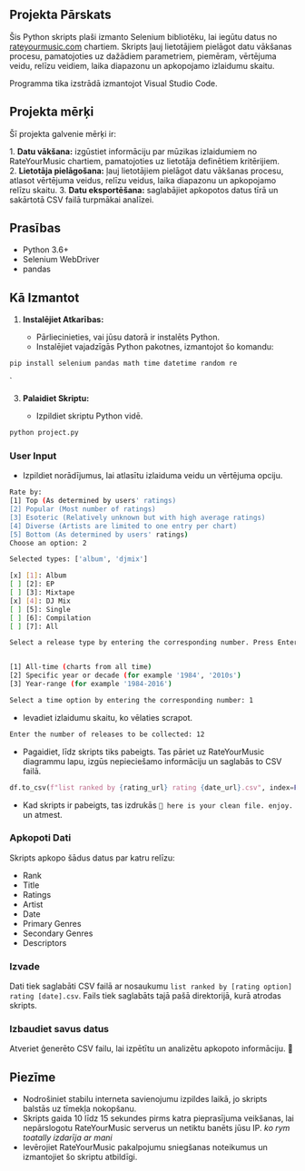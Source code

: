 ## Projekta Pārskats

Šis Python skripts plaši izmanto Selenium bibliotēku, lai iegūtu datus no [rateyourmusic.com](https://rateyourmusic.com) chartiem. Skripts ļauj lietotājiem pielāgot datu vākšanas procesu, pamatojoties uz dažādiem parametriem, piemēram, vērtējuma veidu, relīzu veidiem, laika diapazonu un apkopojamo izlaidumu skaitu. 

Programma tika izstrādā izmantojot Visual Studio Code.

## Projekta mērķi

Šī projekta galvenie mērķi ir:

1. **Datu vākšana:** izgūstiet informāciju par mūzikas izlaidumiem no RateYourMusic chartiem, pamatojoties uz lietotāja definētiem kritērijiem.
2. **Lietotāja pielāgošana:** ļauj lietotājiem pielāgot datu vākšanas procesu, atlasot vērtējuma veidus, relīzu veidus, laika diapazonu un apkopojamo relīzu skaitu.
3. **Datu eksportēšana:** saglabājiet apkopotos datus tīrā un sakārtotā CSV failā turpmākai analīzei.

## Prasības

- Python 3.6+
- Selenium WebDriver
- pandas

## Kā Izmantot

1. **Instalējiet Atkarības:**
    
    - Pārliecinieties, vai jūsu datorā ir instalēts Python.
    - Instalējiet vajadzīgās Python pakotnes, izmantojot šo komandu:
        
```bash
pip install selenium pandas math time datetime random re
```
`
        
3. **Palaidiet Skriptu:**
    
    - Izpildiet skriptu Python vidē.
      
```bash
python project.py
```

### User Input
    
- Izpildiet norādījumus, lai atlasītu izlaiduma veidu un vērtējuma opciju.

```bash
Rate by:
[1] Top (As determined by users' ratings)
[2] Popular (Most number of ratings)
[3] Esoteric (Relatively unknown but with high average ratings)
[4] Diverse (Artists are limited to one entry per chart)
[5] Bottom (As determined by users' ratings)
Choose an option: 2                                                                               # Chosen rating option: Popular rating
```

```bash
Selected types: ['album', 'djmix'] 

[x] [1]: Album
[ ] [2]: EP
[ ] [3]: Mixtape
[x] [4]: DJ Mix
[ ] [5]: Single
[ ] [6]: Compilation
[ ] [7]: All

Select a release type by entering the corresponding number. Press Enter when done.
```

```bash

[1] All-time (charts from all time)
[2] Specific year or decade (for example '1984', '2010s')
[3] Year-range (for example '1984-2016')

Select a time option by entering the corresponding number: 1                                        # Selected time option: All-time

```

- Ievadiet izlaidumu skaitu, ko vēlaties scrapot.

```bash
Enter the number of releases to be collected: 12
```

- Pagaidiet, līdz skripts tiks pabeigts. Tas pāriet uz RateYourMusic diagrammu lapu, izgūs nepieciešamo informāciju un saglabās to CSV failā.

```python
df.to_csv(f"list ranked by {rating_url} rating {date_url}.csv", index=False)                         # save the data
```

- Kad skripts ir pabeigts, tas izdrukās `🫲 here is your clean file. enjoy.` un atmest.

### Apkopoti Dati 

Skripts apkopo šādus datus par katru relīzu:

- Rank
- Title
- Ratings
- Artist
- Date
- Primary Genres
- Secondary Genres
- Descriptors

### Izvade
    
 Dati tiek saglabāti CSV failā ar nosaukumu `list ranked by [rating option] rating [date].csv`. Fails tiek saglabāts tajā pašā direktorijā, kurā atrodas skripts.
 
### **Izbaudiet savus datus**
    
Atveriet ģenerēto CSV failu, lai izpētītu un analizētu apkopoto informāciju. 💫

## Piezīme

- Nodrošiniet stabilu interneta savienojumu izpildes laikā, jo skripts balstās uz tīmekļa nokopšanu.
- Skripts gaida 10 līdz 15 sekundes pirms katra pieprasījuma veikšanas, lai nepārslogotu RateYourMusic serverus un netiktu banēts jūsu IP. *ko rym toatally izdarīja ar mani*
- Ievērojiet RateYourMusic pakalpojumu sniegšanas noteikumus un izmantojiet šo skriptu atbildīgi.
